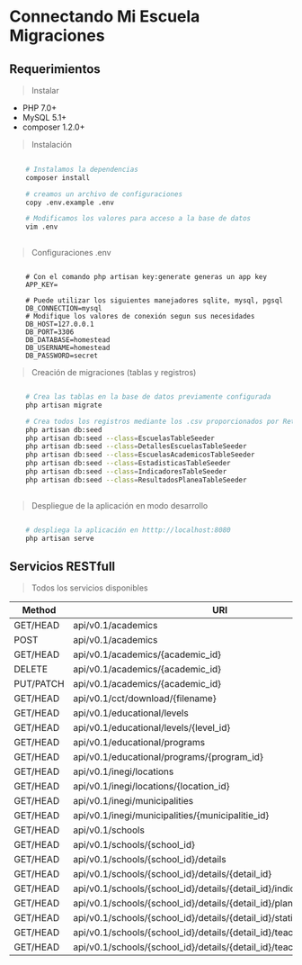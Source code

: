#  Connectando Mi Escuela Migraciones

## Requerimientos

> Instalar

- PHP 7.0+
- MySQL 5.1+
- composer 1.2.0+

> Instalación


```bash
	
	# Instalamos la dependencias
	composer install

	# creamos un archivo de configuraciones
	copy .env.example .env

	# Modificamos los valores para acceso a la base de datos
	vim .env
	
``` 

> Configuraciones .env

```

	# Con el comando php artisan key:generate generas un app key
	APP_KEY=
	
	# Puede utilizar los siguientes manejadores sqlite, mysql, pgsql
	DB_CONNECTION=mysql
	# Modifique los valores de conexión segun sus necesidades
	DB_HOST=127.0.0.1
	DB_PORT=3306
	DB_DATABASE=homestead
	DB_USERNAME=homestead
	DB_PASSWORD=secret

```

> Creación de migraciones (tablas y registros)

```bash

	# Crea las tablas en la base de datos previamente configurada
	php artisan migrate

	# Crea todos los registros mediante los .csv proporcionados por Retos Jalisco
	php artisan db:seed
    php artisan db:seed --class=EscuelasTableSeeder
    php artisan db:seed --class=DetallesEscuelasTableSeeder
    php artisan db:seed --class=EscuelasAcademicosTableSeeder
    php artisan db:seed --class=EstadisticasTableSeeder
    php artisan db:seed --class=IndicadoresTableSeeder
    php artisan db:seed --class=ResultadosPlaneaTableSeeder
    
``` 

> Despliegue de la aplicación en modo desarrollo

```bash

	# despliega la aplicación en htttp://localhost:8080
	php artisan serve

```

## Servicios RESTfull

> Todos los servicios disponibles

 Method    | URI                                                                    | Name                                      | Middleware   
---------- | ---------------------------------------------------------------------- | ----------------------------------------- | -------------
 GET/HEAD  | api/v0.1/academics                                                     | api.v0.1.academics.index                  | web,api,cors 
 POST      | api/v0.1/academics                                                     | api.v0.1.academics.store                  | web,api 
 GET/HEAD  | api/v0.1/academics/{academic_id}                                       | api.v0.1.academics.show                   | web,api,cors 
 DELETE    | api/v0.1/academics/{academic_id}                                       | api.v0.1.academics.destroy                | web,api 
 PUT/PATCH | api/v0.1/academics/{academic_id}                                       | api.v0.1.academics.update                 | web,api 
 GET/HEAD  | api/v0.1/cct/download/{filename}                                       | api.v0.1.cct.download                     | web,api 
 GET/HEAD  | api/v0.1/educational/levels                                            | api.v0.1.educational.levels.index         | web,api,cors 
 GET/HEAD  | api/v0.1/educational/levels/{level_id}                                 | api.v0.1.educational.levels.show          | web,api,cors 
 GET/HEAD  | api/v0.1/educational/programs                                          | api.v0.1.educational.programs.index       | web,api,cors 
 GET/HEAD  | api/v0.1/educational/programs/{program_id}                             | api.v0.1.educational.programs.show        | web,api,cors 
 GET/HEAD  | api/v0.1/inegi/locations                                               | api.v0.1.inegi.locations.index            | web,api,cors 
 GET/HEAD  | api/v0.1/inegi/locations/{location_id}                                 | api.v0.1.inegi.locations.show             | web,api,cors 
 GET/HEAD  | api/v0.1/inegi/municipalities                                          | api.v0.1.inegi.municipalities.index       | web,api,cors 
 GET/HEAD  | api/v0.1/inegi/municipalities/{municipalitie_id}                       | api.v0.1.inegi.municipalities.show        | web,api,cors 
 GET/HEAD  | api/v0.1/schools                                                       | api.v0.1.schools.index                    | web,api,cors 
 GET/HEAD  | api/v0.1/schools/{school_id}                                           | api.v0.1.schools.show                     | web,api,cors 
 GET/HEAD  | api/v0.1/schools/{school_id}/details                                   | api.v0.1.schools.details.index            | web,api,cors 
 GET/HEAD  | api/v0.1/schools/{school_id}/details/{detail_id}                       | api.v0.1.schools.details.show             | web,api,cors 
 GET/HEAD  | api/v0.1/schools/{school_id}/details/{detail_id}/indicators            | api.v0.1.schools.details.indicators.index | web,api,cors 
 GET/HEAD  | api/v0.1/schools/{school_id}/details/{detail_id}/plans                 | api.v0.1.schools.details.plans.index      | web,api,cors 
 GET/HEAD  | api/v0.1/schools/{school_id}/details/{detail_id}/statistics            | api.v0.1.schools.details.statistics.index | web,api,cors 
 GET/HEAD  | api/v0.1/schools/{school_id}/details/{detail_id}/teachers              | api.v0.1.schools.details.teachers.index   | web,api,cors
 GET/HEAD  | api/v0.1/schools/{school_id}/details/{detail_id}/teachers/{teacher_id} | api.v0.1.schools.details.teachers.show    | web,api,cors 
